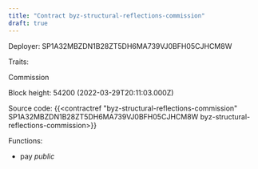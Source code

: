 ```yaml
---
title: "Contract byz-structural-reflections-commission"
draft: true
---
```

Deployer: SP1A32MBZDN1B28ZT5DH6MA739VJ0BFH05CJHCM8W

Traits:
 
Commission


Block height: 54200 (2022-03-29T20:11:03.000Z)

Source code: {{<contractref "byz-structural-reflections-commission" SP1A32MBZDN1B28ZT5DH6MA739VJ0BFH05CJHCM8W byz-structural-reflections-commission>}}

Functions:

* pay _public_
